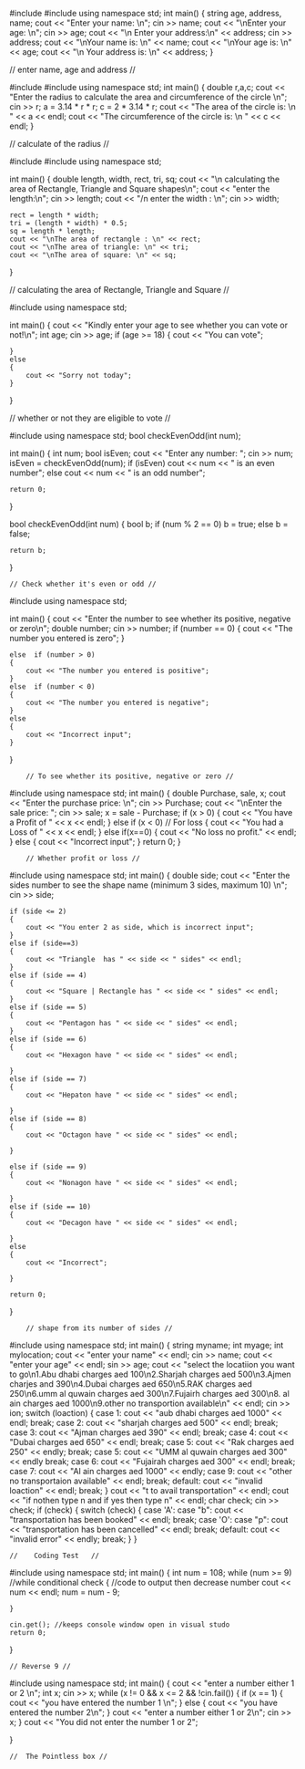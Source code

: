 #include <iostream>
#include <string>
using namespace std;
int main()
{
string age, address, name;
cout << "Enter your name: \n";
cin >> name;
cout << "\nEnter your age: \n";
cin >> age;
cout << "\n Enter your address:\n" << address;
cin >> address;
cout << "\nYour name is: \n" << name;
cout << "\nYour age is: \n" << age;
cout << "\n Your address is: \n" << address;
}
  
  // enter name, age and address //
  
#include <iostream>
#include <string>
using namespace std;
int main()
{
double r,a,c;
cout << "Enter the radius to calculate the area and circumference of the circle \n";
cin >> r;
a = 3.14 * r * r;
c = 2 * 3.14 * r;
cout << "The area of the circle is: \n " << a << endl;
cout << "The circumference of the circle is: \n " << c << endl;
}
  
  // calculate of the radius //
  
  #include <iostream>
#include <string>
using namespace std;

int main()
{
	double length, width, rect, tri, sq;
	cout << "\n calculating the area of Rectangle, Triangle and Square shapes\n";
	cout << "enter the length:\n";
	cin >> length;
	cout << "/n enter the width : \n";
	cin >> width;

	rect = length * width;
	tri = (length * width) * 0.5;
	sq = length * length;
	cout << "\nThe area of rectangle : \n" << rect;
	cout << "\nThe area of triangle: \n" << tri;
	cout << "\nThe area of square: \n" << sq;
}
  
  // calculating the area of Rectangle, Triangle and Square //
  
  
#include <iostream>
using namespace std;

int main()
{
    cout << "Kindly enter your age to see whether you can vote or not!\n";
    int age;
    cin >> age;
    if (age >= 18)
    {
        cout << "You can vote";

    }
    else
    {
        cout << "Sorry not today";
    }

}
	
  // whether or not they are eligible to vote //
	

#include <iostream>
using namespace std;
bool checkEvenOdd(int num);

int main() {
    int num;
    bool isEven;
    cout << "Enter any number: ";
    cin >> num;
    isEven = checkEvenOdd(num);
    if (isEven)
        cout << num << " is an even number";
    else
        cout << num << " is an odd number";

    return 0;
}

bool checkEvenOdd(int num) {
    bool b;
    if (num % 2 == 0)
        b = true;
    else
        b = false;

    return b;
}
	
	// Check whether it's even or odd //

	
#include <iostream>
using namespace std;

int main()
{
    cout << "Enter the number to see whether its positive, negative or zero\n";
    double number;
    cin >> number;
    if (number == 0)
    {
        cout << "The number you entered is zero";
    }

    else  if (number > 0)
    {
        cout << "The number you entered is positive";
    }
    else  if (number < 0)
    {
        cout << "The number you entered is negative";
    }
    else
    {
        cout << "Incorrect input";
    }
}
		
		// To see whether its positive, negative or zero //

		
#include<iostream>
using namespace std;
int main()
{
	double Purchase, sale, x;
	cout << "Enter the purchase price: \n";
	cin >> Purchase;
	cout << "\nEnter the sale price: ";
	cin >> sale;
	x = sale - Purchase; 
	if (x > 0) 
	{
		cout << "You have a Profit of " << x << endl;
	}
	else if (x < 0) // For loss
	{
		cout << "You had a Loss of " << x << endl;
	}
	else if(x==0)
	{
		cout << "No loss no profit." << endl;
	}
	else
	{
		cout << "Incorrect input";
	}
	return 0;
}
			
		// Whether profit or loss //	

		
#include<iostream>
using namespace std;
int main()
{
	double side;
	cout << "Enter the sides number to see the shape name (minimum 3 sides, maximum 10) \n";
	cin >> side;
	
	if (side <= 2)
	{
		cout << "You enter 2 as side, which is incorrect input";
	}
	else if (side==3) 
	{
		cout << "Triangle  has " << side << " sides" << endl;
	}
	else if (side == 4)
	{
		cout << "Square | Rectangle has " << side << " sides" << endl;
	}
	else if (side == 5)
	{
		cout << "Pentagon has " << side << " sides" << endl;
	}
	else if (side == 6)
	{
		cout << "Hexagon have " << side << " sides" << endl;

	}
	else if (side == 7)
	{
		cout << "Hepaton have " << side << " sides" << endl;

	}
	else if (side == 8)
	{
		cout << "Octagon have " << side << " sides" << endl;

	}

	else if (side == 9)
	{
		cout << "Nonagon have " << side << " sides" << endl;

	}
	else if (side == 10)
	{
		cout << "Decagon have " << side << " sides" << endl;

	}
	else 
	{
		cout << "Incorrect";

	}

	return 0;
}
			
		// shape from its number of sides //	

			
			
#include<iostream>
using namespace std;
int main()
{
	string myname;
	int myage;
	int mylocation;
	cout << "enter your name" << endl;
	cin >> name;
	cout << "enter your age" << endl;
	sin >> age;
	cout << "select the locatiion you want to go\n1.Abu dhabi charges aed 100\n2.Sharjah charges aed 500\n3.Ajmen charjes and 390\n4.Dubai charges aed 650\n5.RAK charges aed 250\n6.umm al quwain charges aed 300\n7.Fujairh charges aed 300\n8. al ain charges aed 1000\n9.other no transportion available\n" << endl;
	cin >> ion;
	switch (loaction)
	{
	case 1:
		cout << "aub dhabi charges aed 1000" << endl;
		break;
	case 2:
		cout << "sharjah charges aed 500" << endl;
		break;
	case 3:
		cout << "Ajman charges aed 390" << endl;
		break;
	case 4:
		cout << "Dubai charges aed 650" << endl;
		break;
	case 5:
		cout << "Rak charges aed 250" << endly;
		break;
	case 5:
		cout << "UMM al quwain charges aed 300" << endly
			break;
	case 6:
		cout << "Fujairah charges aed 300" << endl;
		break;
	case 7:
		cout << "Al ain charges aed 1000" << endly;
	case 9:
		cout << "other no transportaion available" << endl;
		break;
	default:
		cout << "invalid loaction" << endl;
		break;
	}
	cout << "t to avail transportation" << endl;
	cout << "if nothen type n and if yes then type n" << endl;
	char check;
	cin >> check;
	if (check)
	{
		switch (check)
		{
		case 'A':
		case "b":
			cout << "transportation has been booked" << endl;
			break;
		case 'O':
		case "p":
			cout << "transportation has been cancelled" << endl;
			break;
		default:
			cout << "invalid error" << endly;
			break;
		}
	}

	//    Coding Test   //
	
	
#include <iostream>
using namespace std;
int main()
{
	int num = 108;
	while (num >= 9) //while conditional check
	{
		//code to output then decrease number
		cout << num << endl;
		num = num - 9;

	}

	cin.get(); //keeps console window open in visual studo
	return 0;

}
	
	// Reverse 9 //
	

#include <iostream>
using namespace std;
int main()
{
	cout << "enter a number either 1 or 2 \n";
	int x;
	cin >> x;
	while (x != 0 && x <= 2 && !cin.fail())
	{
		if (x == 1)
		{
			cout << "you have entered the number 1 \n";
		}
		else
		{
			cout << "you have entered the number 2\n";
		}
		cout << "enter a number either 1 or 2\n";
		cin >> x;
	}
	cout << "You did not enter the number 1 or 2";

}
	
	//  The Pointless box //
